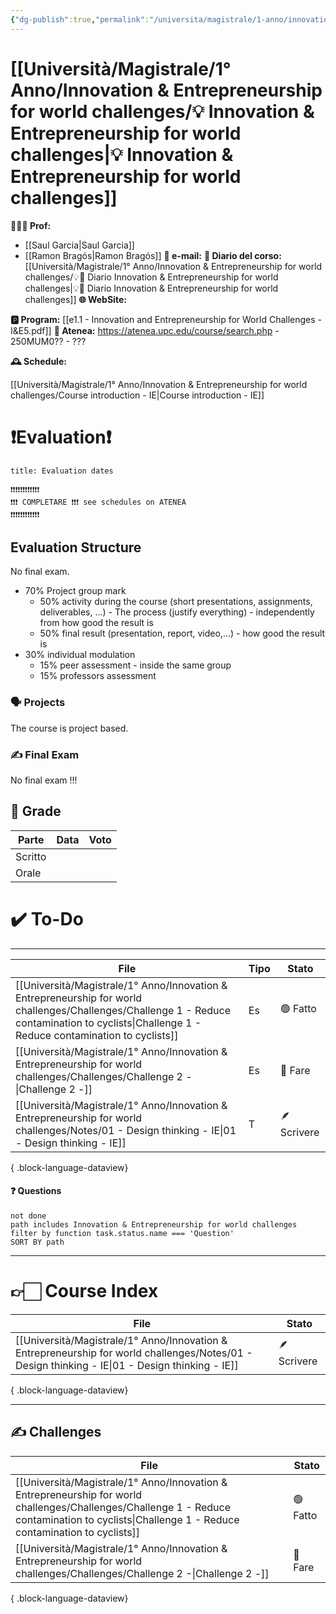 ```yaml
---
{"dg-publish":true,"permalink":"/universita/magistrale/1-anno/innovation-and-entrepreneurship-for-world-challenges/innovation-and-entrepreneurship-for-world-challenges/","tags":["UNI"]}
---
```



# [[Università/Magistrale/1° Anno/Innovation & Entrepreneurship for world challenges/💡 Innovation & Entrepreneurship for world challenges\|💡 Innovation & Entrepreneurship for world challenges]]


**🧑🏻‍🏫 Prof:**
- [[Saul Garcia\|Saul Garcia]]
- [[Ramon Bragós\|Ramon Bragós]]
**📧 e-mail:** 
**📔 Diario del corso:** [[Università/Magistrale/1° Anno/Innovation & Entrepreneurship for world challenges/💡📔 Diario Innovation & Entrepreneurship for world challenges\|💡📔 Diario Innovation & Entrepreneurship for world challenges]]
**🌐 WebSite:** 

**🅿️ Program:** [[e1.1 - Innovation and Entrepreneurship for World Challenges - I&E5.pdf]]
**🔑 Atenea:** https://atenea.upc.edu/course/search.php - 250MUM0?? - ???

**🕰 Schedule:**

[[Università/Magistrale/1° Anno/Innovation & Entrepreneurship for world challenges/Course introduction - IE\|Course introduction - IE]]

# ❗️Evaluation❗️

```ad-attention
title: Evaluation dates

❗❗❗❗❗❗❗❗❗❗❗❗
❗❗❗ COMPLETARE ❗❗❗ see schedules on ATENEA
❗❗❗❗❗❗❗❗❗❗❗❗
```



## Evaluation Structure

No final exam.

- 70% Project group mark
	- 50% activity during the course (short presentations, assignments, deliverables, ...) - The process (justify everything) - independently from how good the result is
	- 50% final result (presentation, report, video,...) - how good the result is
- 30% individual modulation
	- 15% peer assessment - inside the same group
	- 15% professors assessment


### 🗣 Projects 

The course is project based.
### ✍️ Final Exam

No final exam !!!




## 💯 Grade

| Parte       | Data           | Voto |
| ----------- | -------------- | ---- |
| Scritto |  |  |
| Orale       |  |     |


# ✔️ To-Do


___

| File                                                                                                                                                                                              | Tipo | Stato       |
| ------------------------------------------------------------------------------------------------------------------------------------------------------------------------------------------------- | ---- | ----------- |
| [[Università/Magistrale/1° Anno/Innovation & Entrepreneurship for world challenges/Challenges/Challenge 1 - Reduce contamination to cyclists\|Challenge 1 - Reduce contamination to cyclists]] | Es   | 🟢 Fatto    |
| [[Università/Magistrale/1° Anno/Innovation & Entrepreneurship for world challenges/Challenges/Challenge 2 -\|Challenge 2 -]]                                                                   | Es   | 🔴 Fare     |
| [[Università/Magistrale/1° Anno/Innovation & Entrepreneurship for world challenges/Notes/01 - Design thinking - IE\|01 - Design thinking - IE]]                                                | T    | 🪶 Scrivere |

{ .block-language-dataview}


#### ❓ Questions

```tasks
not done
path includes Innovation & Entrepreneurship for world challenges
filter by function task.status.name === 'Question'
SORT BY path
```



___

# 👉🏻 Course Index


| File                                                                                                                                               | Stato       |
| -------------------------------------------------------------------------------------------------------------------------------------------------- | ----------- |
| [[Università/Magistrale/1° Anno/Innovation & Entrepreneurship for world challenges/Notes/01 - Design thinking - IE\|01 - Design thinking - IE]] | 🪶 Scrivere |

{ .block-language-dataview}


___


## ✍️ Challenges


| File                                                                                                                                                                                              | Stato    |
| ------------------------------------------------------------------------------------------------------------------------------------------------------------------------------------------------- | -------- |
| [[Università/Magistrale/1° Anno/Innovation & Entrepreneurship for world challenges/Challenges/Challenge 1 - Reduce contamination to cyclists\|Challenge 1 - Reduce contamination to cyclists]] | 🟢 Fatto |
| [[Università/Magistrale/1° Anno/Innovation & Entrepreneurship for world challenges/Challenges/Challenge 2 -\|Challenge 2 -]]                                                                   | 🔴 Fare  |

{ .block-language-dataview}



